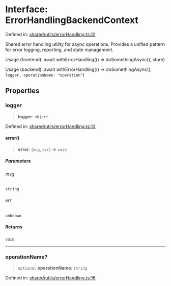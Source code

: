 # Interface: ErrorHandlingBackendContext

Defined in: [shared/utils/errorHandling.ts:12](https://github.com/Nick2bad4u/Uptime-Watcher/blob/dca5483e793478722cd3e6e125cafcec5fc771f0/shared/utils/errorHandling.ts#L12)

Shared error handling utility for async operations.
Provides a unified pattern for error logging, reporting, and state management.

Usage (frontend):
  await withErrorHandling(() =\> doSomethingAsync(), store)

Usage (backend):
  await withErrorHandling(() =\> doSomethingAsync(), ` logger, operationName: "operation" `)

## Properties

### logger

> **logger**: `object`

Defined in: [shared/utils/errorHandling.ts:13](https://github.com/Nick2bad4u/Uptime-Watcher/blob/dca5483e793478722cd3e6e125cafcec5fc771f0/shared/utils/errorHandling.ts#L13)

#### error()

> **error**: (`msg`, `err`) => `void`

##### Parameters

###### msg

`string`

###### err

`unknown`

##### Returns

`void`

***

### operationName?

> `optional` **operationName**: `string`

Defined in: [shared/utils/errorHandling.ts:16](https://github.com/Nick2bad4u/Uptime-Watcher/blob/dca5483e793478722cd3e6e125cafcec5fc771f0/shared/utils/errorHandling.ts#L16)
